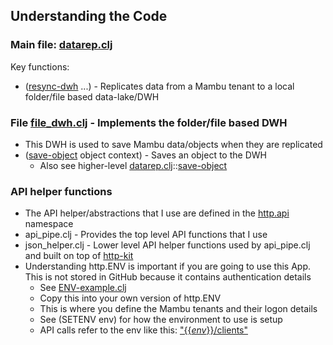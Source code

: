 ## Understanding the Code
### Main file: [datarep.clj](https://github.com/mkersh/DataRep/blob/main/src/mambu/extensions/data_replication/datarep.clj) 
Key functions:
* ([resync-dwh](https://github.com/mkersh/DataRep/blob/5a18f4152f55fc4fc86b065466aa13d1df36057a/src/mambu/extensions/data_replication/datarep.clj#L587) ...) - Replicates data from a Mambu tenant to a local folder/file based data-lake/DWH

### File [file_dwh.clj](https://github.com/mkersh/DataRep/blob/main/src/mambu/extensions/data_replication/file_dwh.clj) - Implements the folder/file based DWH
* This DWH is used to save Mambu data/objects when they are replicated
* ([save-object](https://github.com/mkersh/DataRep/blob/0cde6dbd9ba4497dee5b1b426223906c4318f6eb/src/mambu/extensions/data_replication/file_dwh.clj#L56) object context) - Saves an object to the DWH
    * Also see higher-level [datarep.clj](https://github.com/mkersh/DataRep/blob/main/src/mambu/extensions/data_replication/datarep.clj)::[save-object](https://github.com/mkersh/DataRep/blob/0cde6dbd9ba4497dee5b1b426223906c4318f6eb/src/mambu/extensions/data_replication/datarep.clj#L184) 

### API helper functions
* The API helper/abstractions that I use are defined in the [http.api](https://github.com/mkersh/DataRep/tree/main/src/http/api) namespace
* api_pipe.clj - Provides the top level API functions that I use
* json_helper.clj - Lower level API helper functions used by api_pipe.clj and built on top of [http-kit](https://http-kit.github.io/)
* Understanding http.ENV is important if you are going to use this App. This is not stored in GitHub because it contains authentication details  
    * See [ENV-example.clj](https://github.com/mkersh/DataRep/blob/main/src/http/ENV-example.clj) 
    * Copy this into your own version of http.ENV
    * This is where you define the Mambu tenants and their logon details
    * See (SETENV env) for how the environment to use is setup
    * API calls refer to the env like this: ["{{*env*}}/clients"](https://github.com/mkersh/DataRep/blob/3ef5a6d52a6c4960d87e59f29d3bbab0fa6703b8/src/mambu/extensions/data_replication/datarep.clj#L223)
